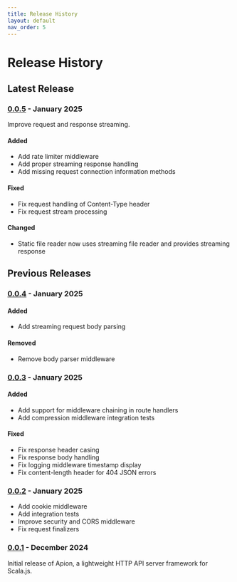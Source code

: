 ```yaml
---
title: Release History
layout: default
nav_order: 5
---
```


# Release History

## Latest Release

### [0.0.5] - January 2025

Improve request and response streaming.

#### Added
- Add rate limiter middleware
- Add proper streaming response handling
- Add missing request connection information methods

#### Fixed
- Fix request handling of Content-Type header
- Fix request stream processing

#### Changed
- Static file reader now uses streaming file reader and provides streaming response

## Previous Releases

### [0.0.4] - January 2025

#### Added
- Add streaming request body parsing

#### Removed
- Remove body parser middleware

### [0.0.3] - January 2025

#### Added
- Add support for middleware chaining in route handlers
- Add compression middleware integration tests

#### Fixed
- Fix response header casing
- Fix response body handling
- Fix logging middleware timestamp display
- Fix content-length header for 404 JSON errors

### [0.0.2] - January 2025
- Add cookie middleware
- Add integration tests
- Improve security and CORS middleware
- Fix request finalizers

### [0.0.1] - December 2024
Initial release of Apion, a lightweight HTTP API server framework for Scala.js.

[0.0.5]: https://github.com/edadma/apion/releases/tag/v0.0.5
[0.0.4]: https://github.com/edadma/apion/releases/tag/v0.0.4
[0.0.3]: https://github.com/edadma/apion/releases/tag/v0.0.3
[0.0.2]: https://github.com/edadma/apion/releases/tag/v0.0.2
[0.0.1]: https://github.com/edadma/apion/releases/tag/v0.0.1